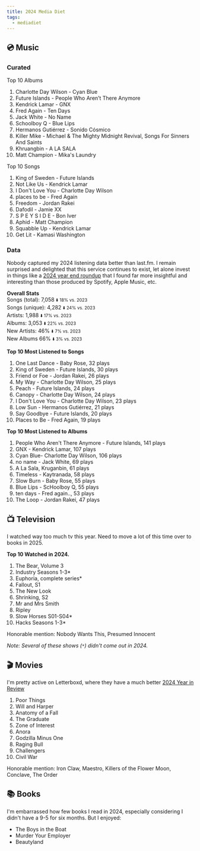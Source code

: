 ```yaml
---
title: 2024 Media Diet
tags:
  - mediadiet
---
```

## 💿 Music 

### Curated

 Top 10 Albums

1. Charlotte Day Wilson - Cyan Blue
2. Future Islands - People Who Aren’t There Anymore
3. Kendrick Lamar - GNX
4. Fred Again - Ten Days
5. Jack White - No Name
6. Schoolboy Q - Blue Lips
7. Hermanos Gutiérrez - Sonido Cósmico
8. Killer Mike - Michael & The Mighty Midnight Revival, Songs For Sinners And Saints
9. Khruangbin - A LA SALA
10. Matt Champion - Mika's Laundry

 Top 10 Songs 
1. King of Sweden - Future Islands
2. Not Like Us - Kendrick Lamar
3. I Don't Love You - Charlotte Day Wilson
4. places to be - Fred Again
5. Freedom - Jordan Rakei
6. Dafodil - Jamie XX
7. S P E Y S I D E  - Bon Iver
8.  Aphid - Matt Champion
9. Squabble Up - Kendrick Lamar
10. Get Lit - Kamasi Washington

### Data

Nobody captured my 2024 listening data better than last.fm. I remain surprised and delighted that this service continues to exist, let alone invest in things like a [2024 year end roundup](https://www.last.fm/user/coopersmith/listening-report/year) that I found far more insightful and interesting than those produced by Spotify, Apple Music, etc.

**Overall Stats**  
Songs (total): 7,058   <small> ⬇️ 18% vs. 2023 </small>  
Songs (unique): 4,282 <small> ⬇️ 24% vs. 2023 </small>   
Artists: 1,988   <small> ⬇️ 17% vs. 2023 </small>  
Albums: 3,053  <small> ⬇️ 22% vs. 2023 </small>  
New Artists: 46% <small> ⬇️ 7% vs. 2023 </small>  
New Albums 66% <small> ⬇️ 3% vs. 2023 </small> 

**Top 10 Most Listened to Songs**
1. One Last Dance - Baby Rose, 32 plays
2. King of Sweden - Future Islands, 30 plays
3. Friend or Foe - Jordan Rakei, 26 plays
4. My Way - Charlotte Day Wilson, 25 plays
5. Peach - Future Islands, 24 plays
6. Canopy - Charlotte Day Wilson, 24 plays
7. I Don't Love You - Charlotte Day Wilson, 23 plays
8. Low Sun - Hermanos Gutiérrez, 21 plays
9. Say Goodbye - Future Islands, 20 plays
10. Places to Be - Fred Again, 19 plays


**Top 10 Most Listened to Albums**

1. People Who Aren't There Anymore - Future Islands, 141 plays
2. GNX - Kendrick Lamar, 107 plays
3. Cyan Blue- Charlotte Day Wilson, 106 plays
4. no name - Jack White, 69 plays
5. A La Sala, Kruganbin, 61 plays
6. Timeless - Kaytranada, 58 plays
7. Slow Burn - Baby Rose, 55 plays
8. Blue Lips - ScHoolboy Q, 55 plays
9. ten days - Fred again.., 53 plays
10. The Loop - Jordan Rakei, 47 plays

## 📺 Television
I watched way too much tv this year. Need to move a lot of this time over to books in 2025.

**Top 10 Watched in 2024.**
1. The Bear, Volume 3
2. Industry Seasons 1-3*
3. Euphoria, complete series*
4. Fallout, S1
5. The New Look
6. Shrinking, S2
7. Mr and Mrs Smith
8. Ripley
9. Slow Horses S01-S04*
10. Hacks Seasons 1-3*

Honorable mention: Nobody Wants This, Presumed Innocent

*Note: Several of these shows (`*`) didn't come out in 2024.* 

## 🎬 Movies
I'm pretty active on Letterboxd, where they have a much better [2024 Year in Review](https://letterboxd.com/coopersmith/year/2024/)

1. Poor Things
2. Will and Harper
3. Anatomy of a Fall
4. The Graduate
5. Zone of Interest
6. Anora
7. Godzilla Minus One
8. Raging Bull
9. Challengers
10. Civil War

Honorable mention: Iron Claw, Maestro, Killers of the Flower Moon, Conclave, The Order

## 📚 Books
I'm embarrassed how few books I read in 2024, especially considering I didn't have a 9-5 for six months. But I enjoyed:

- The Boys in the Boat
- Murder Your Employer
- Beautyland




